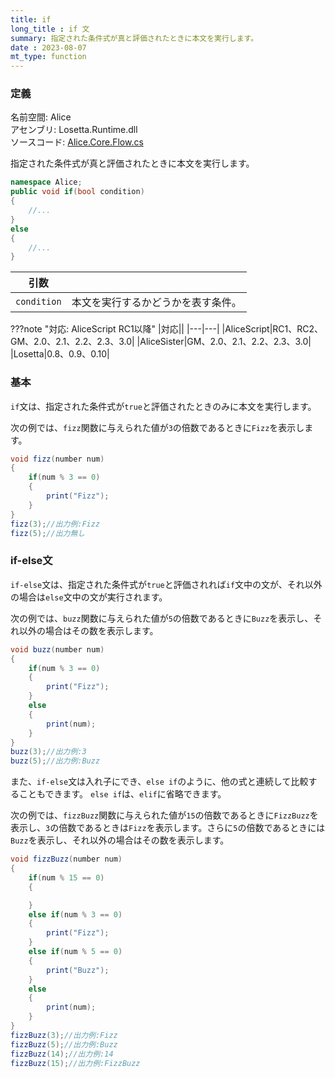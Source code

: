 ```yaml
---
title: if
long_title : if 文
summary: 指定された条件式が真と評価されたときに本文を実行します。
date : 2023-08-07
mt_type: function
---
```


### 定義
名前空間: Alice<br/>
アセンブリ: Losetta.Runtime.dll<br/>
ソースコード: [Alice.Core.Flow.cs](https://github.com/WSOFT-Project/Losetta/blob/master/Losetta.Runtime/Core/Alice.Core.Flow.cs)

指定された条件式が真と評価されたときに本文を実行します。

```cs title="AliceScript"
namespace Alice;
public void if(bool condition)
{
    //...
}
else
{
    //...
}
```

|引数| |
|-|-|
|`condition`|本文を実行するかどうかを表す条件。|

???note "対応: AliceScript RC1以降"
    |対応||
    |---|---|
    |AliceScript|RC1、RC2、GM、2.0、2.1、2.2、2.3、3.0|
    |AliceSister|GM、2.0、2.1、2.2、2.3、3.0|
    |Losetta|0.8、0.9、0.10|

### 基本
`if`文は、指定された条件式が`true`と評価されたときのみに本文を実行します。

次の例では、`fizz`関数に与えられた値が`3`の倍数であるときに`Fizz`を表示します。

```cs title="AliceScript"
void fizz(number num)
{
    if(num % 3 == 0)
    {
        print("Fizz");
    }
}
fizz(3);//出力例:Fizz
fizz(5);//出力無し
```

### if-else文
`if-else`文は、指定された条件式が`true`と評価されれば`if`文中の文が、それ以外の場合は`else`文中の文が実行されます。

次の例では、`buzz`関数に与えられた値が`5`の倍数であるときに`Buzz`を表示し、それ以外の場合はその数を表示します。

```cs title="AliceScript"
void buzz(number num)
{
    if(num % 3 == 0)
    {
        print("Fizz");
    }
    else
    {
        print(num);
    }
}
buzz(3);//出力例:3
buzz(5);//出力例:Buzz
```

また、`if-else`文は入れ子にでき、`else if`のように、他の式と連続して比較することもできます。
`else if`は、`elif`に省略できます。

次の例では、`fizzBuzz`関数に与えられた値が`15`の倍数であるときに`FizzBuzz`を表示し、`3`の倍数であるときは`Fizz`を表示します。さらに`5`の倍数であるときには`Buzz`を表示し、それ以外の場合はその数を表示します。

```cs title="AliceScript"
void fizzBuzz(number num)
{
    if(num % 15 == 0)
    {

    }
    else if(num % 3 == 0)
    {
        print("Fizz");
    }
    else if(num % 5 == 0)
    {
        print("Buzz");
    }
    else
    {
        print(num);
    }
}
fizzBuzz(3);//出力例:Fizz
fizzBuzz(5);//出力例:Buzz
fizzBuzz(14);//出力例:14
fizzBuzz(15);//出力例:FizzBuzz
```